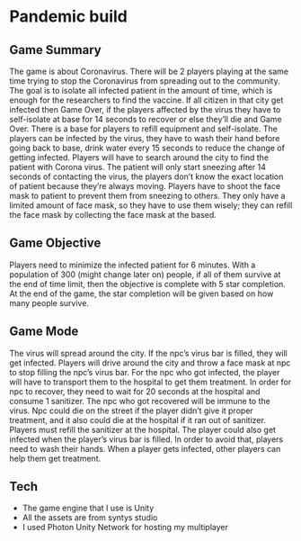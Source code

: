 # Pandemic build

## Game Summary

The game is about Coronavirus. There will be 2 players playing at the same time trying to stop 
the Coronavirus from spreading out to the community. The goal is to isolate all infected patient 
in the amount of time, which is enough for the researchers to find the vaccine. If all citizen in 
that city get infected then Game Over, if the players affected by the virus they have to self-isolate 
at base for 14 seconds to recover or else they’ll die and Game Over. There is a base for players to refill equipment 
and self-isolate. The players can be infected by the virus, they have to wash their hand before going 
back to base, drink water every 15 seconds to reduce the change of getting infected. Players will have
to search around the city to find the patient with Corona virus. The patient will only start sneezing 
after 14 seconds of contacting the virus, the players don’t know the exact location of patient because
they’re always moving. Players have to shoot the face mask to patient to prevent them from sneezing 
to others. They only have a limited amount of face mask, so they have to use them wisely; they can 
refill the face mask by collecting the face mask at the based.

## Game Objective

Players need to minimize the infected patient for 6 minutes. With a population of 300 
(might change later on) people, if all of them survive at the end of time limit, then 
the objective is complete with 5 star completion. At the end of the game, the star 
completion will be given based on how many people survive.

## Game Mode

The virus will spread around the city. If the npc’s virus bar is filled, they will get 
infected. Players will drive around the city and throw a face mask at npc to stop filling 
the npc’s virus bar. For the npc who got infected, the player will have to transport them 
to the hospital to get them treatment. In order for npc to recover, they need to wait for 
20 seconds at the hospital and consume 1 sanitizer. The npc who got recovered will be immune 
to the virus. Npc could die on the street if the player didn’t give it proper treatment, and 
it also could die at the hospital if it ran out of sanitizer. Players must refill the sanitizer 
at the hospital. The player could also get infected when the player’s virus bar is filled. 
In order to avoid that, players need to wash their hands. When a player gets infected, other 
players can help them get treatment. 


## Tech

- The game engine that I use is Unity
- All the assets are from syntys studio
- I used Photon Unity Network for hosting my multiplayer
